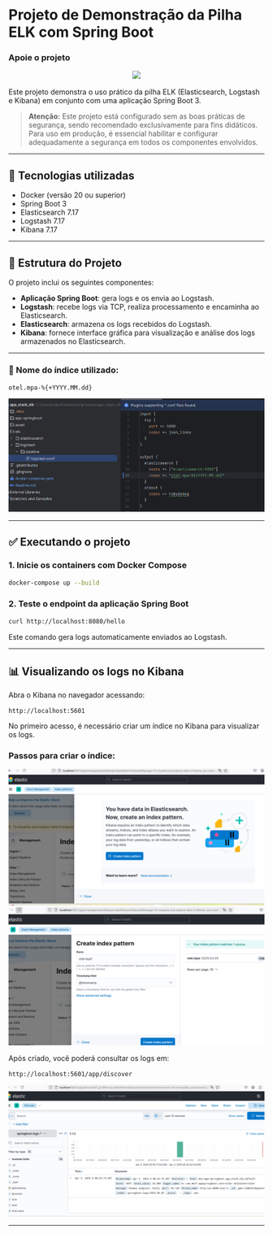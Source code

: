 # Projeto de Demonstração da Pilha ELK com Spring Boot

<p align="center"><h3>Apoie o projeto</h3></p>

<p align="center">
  <a href="https://www.paypal.com/donate/?business=3YHDFH2J8SHEG&no_recurring=0&currency_code=USD">
    <img src="https://img.shields.io/badge/paypal-support-blue.svg"/>
  </a>
</p>

Este projeto demonstra o uso prático da pilha ELK (Elasticsearch, Logstash e Kibana) em conjunto com uma aplicação Spring Boot 3.

> **Atenção:** Este projeto está configurado sem as boas práticas de segurança, sendo recomendado exclusivamente para fins didáticos. Para uso em produção, é essencial habilitar e configurar adequadamente a segurança em todos os componentes envolvidos.

---

## 🚀 Tecnologias utilizadas

- Docker (versão 20 ou superior)
- Spring Boot 3
- Elasticsearch 7.17
- Logstash 7.17
- Kibana 7.17

---

## 📂 Estrutura do Projeto

O projeto inclui os seguintes componentes:

- **Aplicação Spring Boot**: gera logs e os envia ao Logstash.
- **Logstash**: recebe logs via TCP, realiza processamento e encaminha ao Elasticsearch.
- **Elasticsearch**: armazena os logs recebidos do Logstash.
- **Kibana**: fornece interface gráfica para visualização e análise dos logs armazenados no Elasticsearch.

---

### 📌 Nome do índice utilizado:

```
otel.mpa-%{+YYYY.MM.dd}
```

![logstash.png](asset/logstash.png)

---

## ✅ Executando o projeto

### 1. Inicie os containers com Docker Compose

```bash
docker-compose up --build
```

### 2. Teste o endpoint da aplicação Spring Boot

```bash
curl http://localhost:8080/hello
```

Este comando gera logs automaticamente enviados ao Logstash.

---

## 📊 Visualizando os logs no Kibana

Abra o Kibana no navegador acessando:

```
http://localhost:5601
```

No primeiro acesso, é necessário criar um índice no Kibana para visualizar os logs.

### Passos para criar o índice:

![create-index-kibana-1.png](asset/create-index-kibana-1.png)
![create-index-kibana-2.png](asset/create-index-kibana-2.png)

Após criado, você poderá consultar os logs em:

```
http://localhost:5601/app/discover
```

![kibana_iu.png](asset/kibana_iu.png)

---